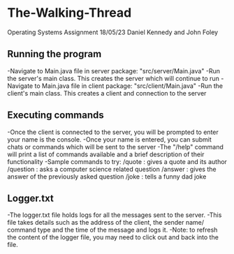 # The-Walking-Thread
Operating Systems Assignment 18/05/23
Daniel Kennedy and John Foley

## Running the program
-Navigate to Main.java file in server package: "src/server/Main.java"
-Run the server's main class. This creates the server which will continue to run
-Navigate to Main.java file in client package: "src/client/Main.java"
-Run the client's main class. This creates a client and connection to the server

## Executing commands
-Once the client is connected to the server, you will be prompted to enter your name is the console. 
-Once your name is entered, you can submit chats or commands which will be sent to the server
-The "/help" command will print a list of commands available and a brief description of their functionality
-Sample commands to try: /quote : gives a quote and its author 
                        /question : asks a computer science related question
                        /answer : gives the answer of the previously asked question
                        /joke : tells a funny dad joke

## Logger.txt
-The logger.txt file holds logs for all the messages sent to the server.
-This file takes details such as the address of the client, the sender name/ command type and the time of the message and logs it. 
-Note: to refresh the content of the logger file, you may need to click out and back into the file. 
